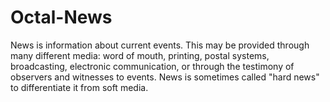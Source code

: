 # Octal-News
News is information about current events. This may be provided through many different media: word of mouth, printing, postal systems, broadcasting, electronic communication, or through the testimony of observers and witnesses to events. News is sometimes called "hard news" to differentiate it from soft media.
